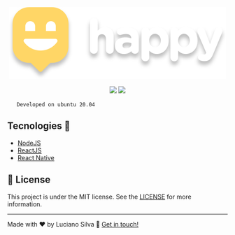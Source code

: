 <div align="center">
    <img src="./assets/logo.svg">
</div>

<p align="center">
    <img src="./assets/readmehappymobile.gif">
    <img src="./assets/readmehappyreactjs.gif">
</p>

       Developed on ubuntu 20.04

## Tecnologies :rocket: 

- [NodeJS](https://nodejs.org/en/)
- [ReactJS](https://pt-br.reactjs.org/)
- [React Native](https://reactnative.dev/)


## :memo: License
This project is under the MIT license. See the [LICENSE](https://github.com/Luciano-Ferreira/Proffy/blob/main/LICENSE) for more information.

---

Made with ♥ by Luciano Silva :wave: [Get in touch!](https://www.linkedin.com/in/lucianof-silva/)


